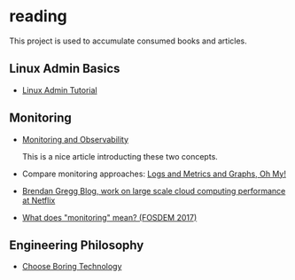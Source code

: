 # reading 

This project is used to accumulate consumed books and articles.


## Linux Admin Basics

- [Linux Admin Tutorial](https://www.tutorialspoint.com/linux_admin/index.htm)

## Monitoring 

- [Monitoring and Observability](https://medium.com/@copyconstruct/monitoring-and-observability-8417d1952e1c)

    This is a nice article introducting these two concepts.
    

- Compare monitoring approaches: [Logs and Metrics and Graphs, Oh My!](https://grafana.com/blog/2016/01/05/logs-and-metrics-and-graphs-oh-my/)

- [Brendan Gregg Blog, work on large scale cloud computing performance at Netflix](http://www.brendangregg.com/)

- [What does "monitoring" mean? (FOSDEM 2017)](https://www.youtube.com/watch?v=hCBGyLRJ1qo)


## Engineering Philosophy

- [Choose Boring Technology](https://mcfunley.com/choose-boring-technology)
